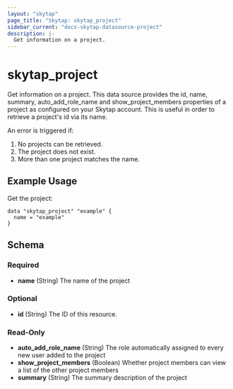 ```yaml
---
layout: "skytap"
page_title: "Skytap: skytap_project"
sidebar_current: "docs-skytap-datasource-project"
description: |-
  Get information on a project.
---
```


# skytap_project

Get information on a project. This data source provides the id, name, summary, auto_add_role_name and 
show_project_members properties of a project as configured on your Skytap account.
This is useful in order to retrieve a project's id via its name.

An error is triggered if:
 1. No projects can be retrieved.
 2. The project does not exist.
 3. More than one project matches the name.

## Example Usage

Get the project:

```hcl
data "skytap_project" "example" {
  name = "example"
}
```

<!-- schema generated by tfplugindocs -->
## Schema

### Required

- **name** (String) The name of the project

### Optional

- **id** (String) The ID of this resource.

### Read-Only

- **auto_add_role_name** (String) The role automatically assigned to every new user added to the project
- **show_project_members** (Boolean) Whether project members can view a list of the other project members
- **summary** (String) The summary description of the project
